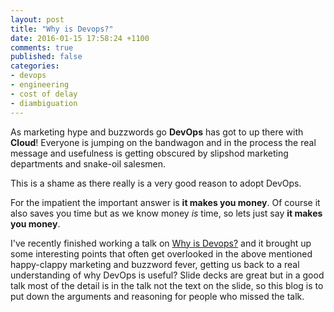 ```yaml
---
layout: post
title: "Why is Devops?"
date: 2016-01-15 17:58:24 +1100
comments: true
published: false
categories: 
- devops
- engineering
- cost of delay
- diambiguation
---
```


As marketing hype and buzzwords go __DevOps__ has got to up there with __Cloud__! Everyone is jumping on the bandwagon and in the process the real message and usefulness is getting obscured by slipshod marketing departments and snake-oil salesmen.

This is a shame as there really is a very good reason to adopt DevOps.

For the impatient the important answer is __it makes you money__. <!--more-->
Of course it also saves you time but as we know money _is_ time, so lets just say __it makes you money__.

I've recently finished working a talk on [Why is Devops?](http://docs.aws.avocadoconsulting.com.au/presales/why_is_devops/) and it brought up some interesting points that often get overlooked in the above mentioned happy-clappy marketing and buzzword fever, getting us back to a real understanding of why DevOps is useful? Slide decks are great but in a good talk most of the detail is in the talk not the text on the slide, so this blog is to put down the arguments and reasoning for people who missed the talk.





